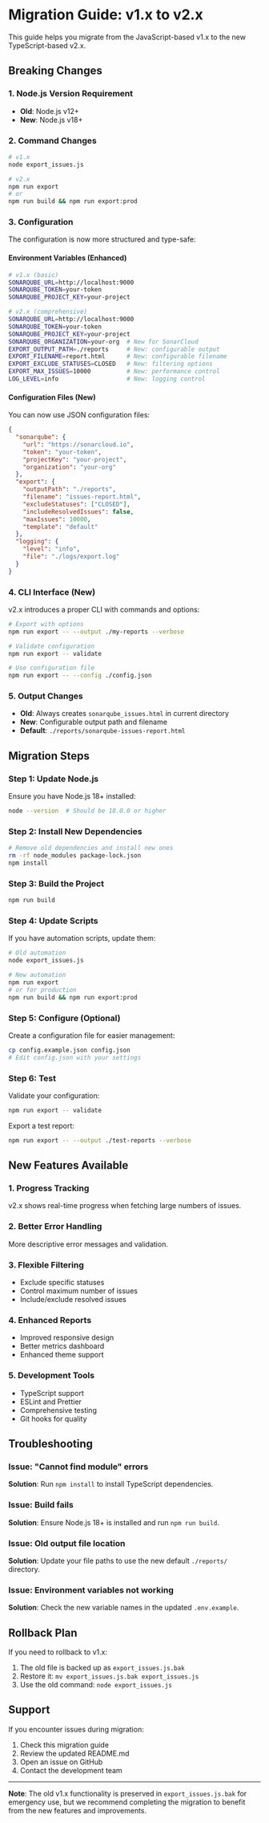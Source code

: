 # Migration Guide: v1.x to v2.x

This guide helps you migrate from the JavaScript-based v1.x to the new TypeScript-based v2.x.

## Breaking Changes

### 1. Node.js Version Requirement
- **Old**: Node.js v12+
- **New**: Node.js v18+

### 2. Command Changes
```bash
# v1.x
node export_issues.js

# v2.x
npm run export
# or
npm run build && npm run export:prod
```

### 3. Configuration
The configuration is now more structured and type-safe:

#### Environment Variables (Enhanced)
```bash
# v1.x (basic)
SONARQUBE_URL=http://localhost:9000
SONARQUBE_TOKEN=your-token
SONARQUBE_PROJECT_KEY=your-project

# v2.x (comprehensive)
SONARQUBE_URL=http://localhost:9000
SONARQUBE_TOKEN=your-token
SONARQUBE_PROJECT_KEY=your-project
SONARQUBE_ORGANIZATION=your-org  # New for SonarCloud
EXPORT_OUTPUT_PATH=./reports     # New: configurable output
EXPORT_FILENAME=report.html      # New: configurable filename
EXPORT_EXCLUDE_STATUSES=CLOSED   # New: filtering options
EXPORT_MAX_ISSUES=10000          # New: performance control
LOG_LEVEL=info                   # New: logging control
```

#### Configuration Files (New)
You can now use JSON configuration files:

```json
{
  "sonarqube": {
    "url": "https://sonarcloud.io",
    "token": "your-token",
    "projectKey": "your-project",
    "organization": "your-org"
  },
  "export": {
    "outputPath": "./reports",
    "filename": "issues-report.html",
    "excludeStatuses": ["CLOSED"],
    "includeResolvedIssues": false,
    "maxIssues": 10000,
    "template": "default"
  },
  "logging": {
    "level": "info",
    "file": "./logs/export.log"
  }
}
```

### 4. CLI Interface (New)
v2.x introduces a proper CLI with commands and options:

```bash
# Export with options
npm run export -- --output ./my-reports --verbose

# Validate configuration
npm run export -- validate

# Use configuration file
npm run export -- --config ./config.json
```

### 5. Output Changes
- **Old**: Always creates `sonarqube_issues.html` in current directory
- **New**: Configurable output path and filename
- **Default**: `./reports/sonarqube-issues-report.html`

## Migration Steps

### Step 1: Update Node.js
Ensure you have Node.js 18+ installed:
```bash
node --version  # Should be 18.0.0 or higher
```

### Step 2: Install New Dependencies
```bash
# Remove old dependencies and install new ones
rm -rf node_modules package-lock.json
npm install
```

### Step 3: Build the Project
```bash
npm run build
```

### Step 4: Update Scripts
If you have automation scripts, update them:

```bash
# Old automation
node export_issues.js

# New automation
npm run export
# or for production
npm run build && npm run export:prod
```

### Step 5: Configure (Optional)
Create a configuration file for easier management:

```bash
cp config.example.json config.json
# Edit config.json with your settings
```

### Step 6: Test
Validate your configuration:
```bash
npm run export -- validate
```

Export a test report:
```bash
npm run export -- --output ./test-reports --verbose
```

## New Features Available

### 1. Progress Tracking
v2.x shows real-time progress when fetching large numbers of issues.

### 2. Better Error Handling
More descriptive error messages and validation.

### 3. Flexible Filtering
- Exclude specific statuses
- Control maximum number of issues
- Include/exclude resolved issues

### 4. Enhanced Reports
- Improved responsive design
- Better metrics dashboard
- Enhanced theme support

### 5. Development Tools
- TypeScript support
- ESLint and Prettier
- Comprehensive testing
- Git hooks for quality

## Troubleshooting

### Issue: "Cannot find module" errors
**Solution**: Run `npm install` to install TypeScript dependencies.

### Issue: Build fails
**Solution**: Ensure Node.js 18+ is installed and run `npm run build`.

### Issue: Old output file location
**Solution**: Update your file paths to use the new default `./reports/` directory.

### Issue: Environment variables not working
**Solution**: Check the new variable names in the updated `.env.example`.

## Rollback Plan

If you need to rollback to v1.x:

1. The old file is backed up as `export_issues.js.bak`
2. Restore it: `mv export_issues.js.bak export_issues.js`
3. Use the old command: `node export_issues.js`

## Support

If you encounter issues during migration:

1. Check this migration guide
2. Review the updated README.md
3. Open an issue on GitHub
4. Contact the development team

---

**Note**: The old v1.x functionality is preserved in `export_issues.js.bak` for emergency use, but we recommend completing the migration to benefit from the new features and improvements.
